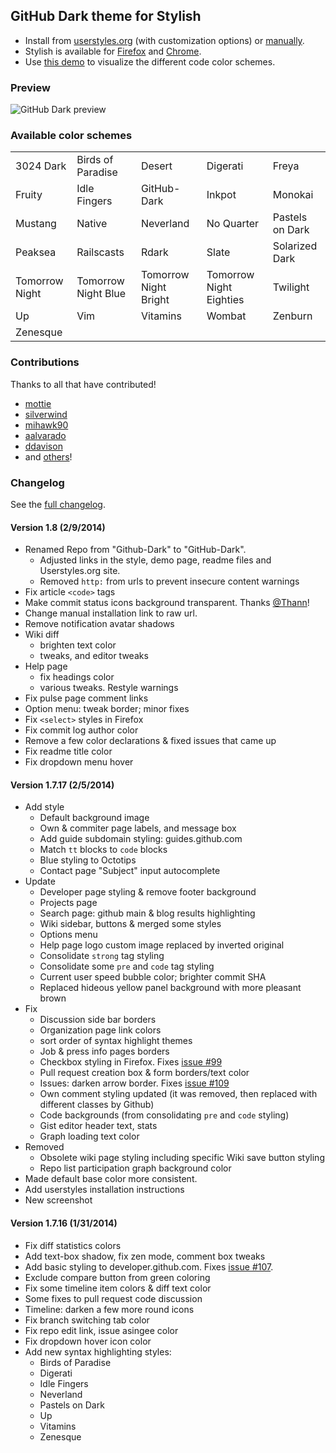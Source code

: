 ## GitHub Dark theme for Stylish
- Install from [userstyles.org](http://userstyles.org/styles/37035) (with customization options) or [manually](https://raw.github.com/StylishThemes/GitHub-Dark/master/github-dark.css).
- Stylish is available for [Firefox](https://addons.mozilla.org/en-US/firefox/addon/2108/) and [Chrome](https://chrome.google.com/extensions/detail/fjnbnpbmkenffdnngjfgmeleoegfcffe).
- Use [this demo](http://StylishThemes.github.io/GitHub-Dark/) to visualize the different code color schemes.

### Preview
![GitHub Dark preview](http://i.imgur.com/MsrHuFh.png)

### Available color schemes
<table>
  <tr><td>3024 Dark</td>      <td>Birds of Paradise</td>   <td>Desert</td>                <td>Digerati</td>                <td>Freya</td></tr>
  <tr><td>Fruity</td>         <td>Idle Fingers</td>        <td>GitHub-Dark</td>           <td>Inkpot</td>                  <td>Monokai</td></tr>
  <tr><td>Mustang</td>        <td>Native</td>              <td>Neverland</td>             <td>No Quarter</td>              <td>Pastels on Dark</td></tr>
  <tr><td>Peaksea</td>        <td>Railscasts</td>          <td>Rdark</td>                 <td>Slate</td>                   <td>Solarized Dark</td></tr>
  <tr><td>Tomorrow Night</td> <td>Tomorrow Night Blue</td> <td>Tomorrow Night Bright</td> <td>Tomorrow Night Eighties</td> <td>Twilight</td></tr>
  <tr><td>Up</td>             <td>Vim</td>                 <td>Vitamins</td>              <td>Wombat</td>                  <td>Zenburn</td></tr>
  <tr><td>Zenesque</td>       <td></td>                    <td></td>                      <td></td>                        <td></td></tr>
</table>

### Contributions

Thanks to all that have contributed!

* [mottie](http://github.com/mottie)
* [silverwind](http://github.com/silverwind)
* [mihawk90](http://github.com/mihawk90)
* [aalvarado](http://github.com/aalvarado)
* [ddavison](http://github.com/ddavison)
* and [others](https://github.com/StylishThemes/GitHub-Dark/graphs/contributors)!

### Changelog

See the [full changelog](https://github.com/StylishThemes/GitHub-Dark/wiki).

#### Version 1.8 (2/9/2014)

* Renamed Repo from "Github-Dark" to "GitHub-Dark".
  * Adjusted links in the style, demo page, readme files and Userstyles.org site.
  * Removed `http:` from urls to prevent insecure content warnings
* Fix article `<code>` tags
* Make commit status icons background transparent. Thanks [@Thann](https://github.com/Thann)!
* Change manual installation link to raw url.
* Remove notification avatar shadows
* Wiki diff
  * brighten text color
  * tweaks, and editor tweaks
* Help page
  * fix headings color
  * various tweaks. Restyle warnings
* Fix pulse page comment links
* Option menu: tweak border; minor fixes
* Fix `<select>` styles in Firefox
* Fix commit log author color
* Remove a few color declarations & fixed issues that came up
* Fix readme title color
* Fix dropdown menu hover

#### Version 1.7.17 (2/5/2014)

* Add style
  * Default background image
  * Own &amp; commiter page labels, and message box
  * Add guide subdomain styling: guides.github.com
  * Match `tt` blocks to `code` blocks
  * Blue styling to Octotips
  * Contact page "Subject" input autocomplete
* Update
  * Developer page styling & remove footer background
  * Projects page
  * Search page: github main &amp; blog results highlighting
  * Wiki sidebar, buttons &amp; merged some styles
  * Options menu
  * Help page logo custom image replaced by inverted original
  * Consolidate `strong` tag styling
  * Consolidate some `pre` and `code` tag styling
  * Current user speed bubble color; brighter commit SHA
  * Replaced hideous yellow panel background with more pleasant brown
* Fix
  * Discussion side bar borders
  * Organization page link colors
  * sort order of syntax highlight themes
  * Job &amp; press info pages borders
  * Checkbox styling in Firefox. Fixes [issue #99](https://github.com/StylishThemes/GitHub-Dark/issues/99)
  * Pull request creation box & form borders/text color
  * Issues: darken arrow border. Fixes [issue #109](https://github.com/StylishThemes/GitHub-Dark/issues/109)
  * Own comment styling updated (it was removed, then replaced with different classes by Github)
  * Code backgrounds (from consolidating `pre` and `code` styling)
  * Gist editor header text, stats
  * Graph loading text color
* Removed
  * Obsolete wiki page styling including specific Wiki save button styling
  * Repo list participation graph background color
* Made default base color more consistent.
* Add userstyles installation instructions
* New screenshot

#### Version 1.7.16 (1/31/2014)

* Fix diff statistics colors
* Add text-box shadow, fix zen mode, comment box tweaks
* Add basic styling to developer.github.com. Fixes [issue #107](https://github.com/StylishThemes/GitHub-Dark/issues/107).
* Exclude compare button from green coloring
* Fix some timeline item colors &amp; diff text color
* Some fixes to pull request code discussion
* Timeline: darken a few more round icons
* Fix branch switching tab color
* Fix repo edit link, issue asingee color
* Fix dropdown hover icon color
* Add new syntax highlighting styles:
  * Birds of Paradise
  * Digerati
  * Idle Fingers
  * Neverland
  * Pastels on Dark
  * Up
  * Vitamins
  * Zenesque
